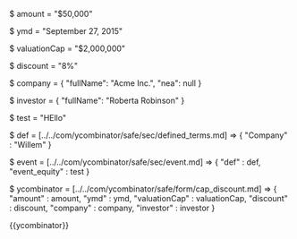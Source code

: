 $ amount = "$50,000"

$ ymd = "September 27, 2015"

$ valuationCap = "$2,000,000"

$ discount = "8%"

$ company = { 
    "fullName": "Acme Inc.", 
    "nea": null
}

$ investor = { 
    "fullName": "Roberta Robinson" 
}

$ test = "HEllo"

$ def = [../../com/ycombinator/safe/sec/defined_terms.md] => {
    "Company" : "Willem"
}

$ event = [../../com/ycombinator/safe/sec/event.md] => {
    "def" : def,
    "event_equity" : test
}

$ ycombinator = [../../com/ycombinator/safe/form/cap_discount.md] => {
    "amount" : amount,
    "ymd" : ymd,
    "valuationCap" : valuationCap,
    "discount" : discount,
    "company" : company,
    "investor" : investor
}

{{ycombinator}}
